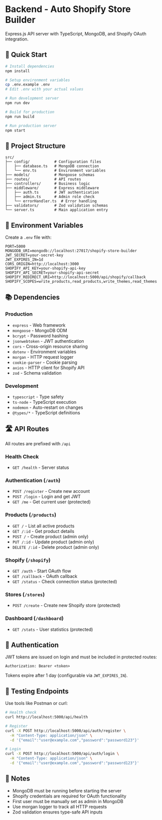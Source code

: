 # Backend - Auto Shopify Store Builder

Express.js API server with TypeScript, MongoDB, and Shopify OAuth integration.

## 🚀 Quick Start

```bash
# Install dependencies
npm install

# Setup environment variables
cp .env.example .env
# Edit .env with your actual values

# Run development server
npm run dev

# Build for production
npm run build

# Run production server
npm start
```

## 📁 Project Structure

```
src/
├── config/           # Configuration files
│   ├── database.ts   # MongoDB connection
│   └── env.ts        # Environment variables
├── models/           # Mongoose schemas
├── routes/           # API routes
├── controllers/      # Business logic
├── middleware/       # Express middleware
│   ├── auth.ts       # JWT authentication
│   ├── admin.ts      # Admin role check
│   └── errorHandler.ts  # Error handling
├── validators/       # Zod validation schemas
└── server.ts         # Main application entry
```

## 🔧 Environment Variables

Create a `.env` file with:

```env
PORT=5000
MONGODB_URI=mongodb://localhost:27017/shopify-store-builder
JWT_SECRET=your-secret-key
JWT_EXPIRES_IN=1d
CORS_ORIGIN=http://localhost:3000
SHOPIFY_API_KEY=your-shopify-api-key
SHOPIFY_API_SECRET=your-shopify-api-secret
SHOPIFY_REDIRECT_URI=http://localhost:5000/api/shopify/callback
SHOPIFY_SCOPES=write_products,read_products,write_themes,read_themes
```

## 📚 Dependencies

### Production
- `express` - Web framework
- `mongoose` - MongoDB ODM
- `bcrypt` - Password hashing
- `jsonwebtoken` - JWT authentication
- `cors` - Cross-origin resource sharing
- `dotenv` - Environment variables
- `morgan` - HTTP request logger
- `cookie-parser` - Cookie parsing
- `axios` - HTTP client for Shopify API
- `zod` - Schema validation

### Development
- `typescript` - Type safety
- `ts-node` - TypeScript execution
- `nodemon` - Auto-restart on changes
- `@types/*` - TypeScript definitions

## 🛣️ API Routes

All routes are prefixed with `/api`

### Health Check
- `GET /health` - Server status

### Authentication (`/auth`)
- `POST /register` - Create new account
- `POST /login` - Login and get JWT
- `GET /me` - Get current user (protected)

### Products (`/products`)
- `GET /` - List all active products
- `GET /:id` - Get product details
- `POST /` - Create product (admin only)
- `PUT /:id` - Update product (admin only)
- `DELETE /:id` - Delete product (admin only)

### Shopify (`/shopify`)
- `GET /auth` - Start OAuth flow
- `GET /callback` - OAuth callback
- `GET /status` - Check connection status (protected)

### Stores (`/stores`)
- `POST /create` - Create new Shopify store (protected)

### Dashboard (`/dashboard`)
- `GET /stats` - User statistics (protected)

## 🔐 Authentication

JWT tokens are issued on login and must be included in protected routes:

```
Authorization: Bearer <token>
```

Tokens expire after 1 day (configurable via `JWT_EXPIRES_IN`).

## 🧪 Testing Endpoints

Use tools like Postman or curl:

```bash
# Health check
curl http://localhost:5000/api/health

# Register
curl -X POST http://localhost:5000/api/auth/register \
  -H "Content-Type: application/json" \
  -d '{"email":"user@example.com","password":"password123"}'

# Login
curl -X POST http://localhost:5000/api/auth/login \
  -H "Content-Type: application/json" \
  -d '{"email":"user@example.com","password":"password123"}'
```

## 📝 Notes

- MongoDB must be running before starting the server
- Shopify credentials are required for OAuth functionality
- First user must be manually set as admin in MongoDB
- Use morgan logger to track all HTTP requests
- Zod validation ensures type-safe API inputs

